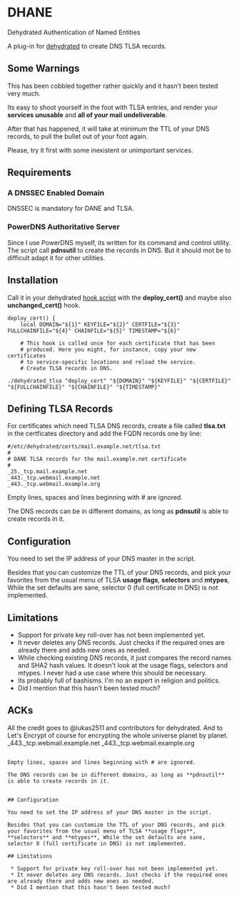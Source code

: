 # DHANE
Dehydrated Authentication of Named Entities

A plug-in for [dehydrated](https://github.com/lukas2511/dehydrated) to create DNS TLSA records.

## Some Warnings
This has been cobbled together rather quickly and it hasn't been tested very much.

Its easy to shoot yourself in the foot with TLSA entries, and render your **services unusable** and **all of your mail undeliverable**. 

After that has happened, it will take at minimum the TTL of your DNS records, to pull the bullet out of your foot again.

Please, try it first with some inexistent or unimportant services.

## Requirements

### A DNSSEC Enabled Domain
DNSSEC is mandatory for DANE and TLSA.

### PowerDNS Authoritative Server
Since I use PowerDNS myself, its written for its command and control utility.
The script call **pdnsutil** to create the records in DNS.
But it should mot be to difficult adapt it for other utilities.

## Installation
Call it in your dehydrated [hook script](https://github.com/lukas2511/dehydrated/blob/master/docs/examples/hook.sh) with the **deploy_cert()** and maybe also **unchanged_cert()** hook.

```
deploy_cert() {
    local DOMAIN="${1}" KEYFILE="${2}" CERTFILE="${3}" FULLCHAINFILE="${4}" CHAINFILE="${5}" TIMESTAMP="${6}"

    # This hook is called once for each certificate that has been
    # produced. Here you might, for instance, copy your new certificates
    # to service-specific locations and reload the service.
    # Create TLSA records in DNS.

./dehydrated_tlsa "deploy_cert" "${DOMAIN}" "${KEYFILE}" "${CERTFILE}" "${FULLCHAINFILE}" "${CHAINFILE}" "${TIMESTAMP}"

```

## Defining TLSA Records

For certificates which need TLSA DNS records, create a file called **tlsa.txt** in the certficates directory and add the FQDN records one by line:

```
#/etc/dehydrated/certs/mail.example.net/tlsa.txt
#
# DANE TLSA records for the mail.example.net certificate
#
_25._tcp.mail.example.net
_443._tcp.webmail.example.net
_443._tcp.webmail.example.org

```

Empty lines, spaces and lines beginning with # are ignored.

The DNS records can be in different domains, as long as **pdnsutil** is able to create records in it.


## Configuration

You need to set the IP address of your DNS master in the script. 

Besides that you can customize the TTL of your DNS records, and pick your favorites from the usual menu of TLSA **usage flags**, **selectors** and **mtypes**, While the set defaults are sane, selector 0 (full certificate in DNS) is not implemented.

## Limitations

 * Support for private key roll-over has not been implemented yet.
 * It never deletes any DNS records. Just checks if the required ones are already there and adds new ones as needed.
 * While checking existing DNS records, it just compares the record names and SHA2 hash values. It doesn't look at the usage flags, selectors and mtypes. I never had a use case where this should be necessary.
 * Its probably full of bashisms. I'm no an expert in religion and politics.
 * Did I mention that this hasn't been tested much?

## ACKs

All the credit goes to @lukas2511 and contributors for dehydrated. And to Let's Encrypt of course for encrypting the whole universe planet by planet.
_443._tcp.webmail.example.net
_443._tcp.webmail.example.org

```

Empty lines, spaces and lines beginning with # are ignored.

The DNS records can be in different domains, as long as **pdnsutil** is able to create records in it.


## Configuration

You need to set the IP address of your DNS master in the script. 

Besides that you can customize the TTL of your DNS records, and pick your favorites from the usual menu of TLSA **usage flags**, **selectors** and **mtypes**, While the set defaults are sane, selector 0 (full certificate in DNS) is not implemented.

## Limitations

 * Support for private key roll-over has not been implemented yet.
 * It never deletes any DNS records. Just checks if the required ones are already there and adds new ones as needed.
 * Did I mention that this hasn't been tested much?
